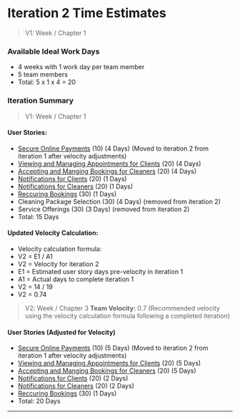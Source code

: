 # Iteration 2 Time Estimates

>  V1: Week / Chapter 1 
### Available Ideal Work Days
- 4 weeks with 1 work day per team member
- 5 team members
- Total: 5 x 1 x 4 = 20 

### Iteration Summary
> V1: Week / Chapter 1
#### User Stories:
- [Secure Online Payments](user_stories/secure_online_payments.md) (10) (4 Days) (Moved to iteration 2 from iteration 1 after velocity adjustments)
- [Viewing and Managing Appointments for Clients](user_stories/viewing_and_managing_appointments_for_clients.md) (20) (4 Days)
- [Accepting and Manging Bookings for Cleaners](user_stories/accepting_and_managing_bookings_for_cleaners.md) (20) (4 Days)
- [Notifications for Clients](user_stories/notifications_for_clients.md) (20) (1 Days)
- [Notifications for Cleaners](user_stories/notifications_for_cleaners.md) (20) (1 Days)
- [Reccuring Bookings](user_stories/recurring_bookings.md) (30) (1 Days)
- Cleaning Package Selection (30) (4 Days) (removed from iteration 2)
- Service Offerings (30) (3 Days) (removed from iteration 2)
- Total: 15 Days

#### Updated Velocity Calculation:
- Velocity calculation formula:
- V2 = E1 / A1
- V2 = Velocity for iteration 2
- E1 = Estimated user story days pre-velocity in iteration 1
- A1 = Actual days to complete iteration 1
- V2 = 14 / 19
- V2 = 0.74

>V2: Week / Chapter 3
**Team Velocity:** 0.7 (Recommended velocity using the velocity calculation formula following a completed iteration)
#### User Stories (Adjusted for Velocity)
- [Secure Online Payments](user_stories/secure_online_payments.md) (10) (5 Days) (Moved to iteration 2 from iteration 1 after velocity adjustments)
- [Viewing and Managing Appointments for Clients](user_stories/viewing_and_managing_appointments_for_clients.md) (20) (5 Days)
- [Accepting and Manging Bookings for Cleaners](user_stories/accepting_and_managing_bookings_for_cleaners.md) (20) (5 Days)
- [Notifications for Clients](user_stories/notifications_for_clients.md) (20) (2 Days)
- [Notifications for Cleaners](user_stories/notifications_for_cleaners.md) (20) (2 Days)
- [Reccuring Bookings](user_stories/recurring_bookings.md) (30) (1 Days)
- Total: 20 Days

---

